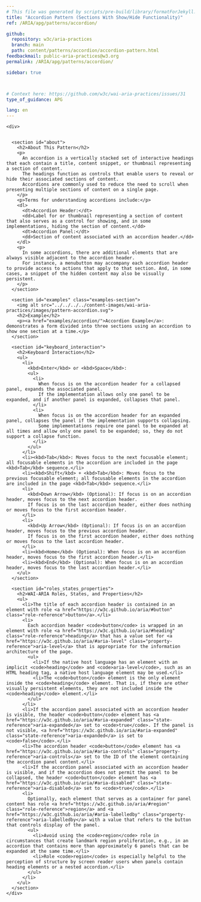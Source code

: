 ```yaml
---
# This file was generated by scripts/pre-build/library/formatForJekyll.js
title: "Accordion Pattern (Sections With Show/Hide Functionality)"
ref: /ARIA/apg/patterns/accordion/

github:
  repository: w3c/aria-practices
  branch: main
  path: content/patterns/accordion/accordion-pattern.html
feedbackmail: public-aria-practices@w3.org
permalink: /ARIA/apg/patterns/accordion/

sidebar: true



# Context here: https://github.com/w3c/wai-aria-practices/issues/31
type_of_guidance: APG

lang: en
---
```

<meta charset="UTF-8" />
<meta name="viewport" content="width=device-width, initial-scale=1.0" />
<title>Accordion Pattern</title>

<script src="../../../../content-assets/wai-aria-practices/shared/js/highlight.pack.js"></script>
<script src="../../../../content-assets/wai-aria-practices/shared/js/app.js"></script>


<link 
  rel="stylesheet"
  href="{{ '/content-assets/wai-aria-practices/styles.css' | relative_url }}"
>
<!-- Code highlighting styles -->
<link 
  rel="stylesheet"
  href="{{ '/content-assets/wai-aria-practices/shared/css/github.css' | relative_url }}"
>

<script>
const addBodyClass = undefined;
const enableSidebar = true;
if (addBodyClass) document.body.classList.add(addBodyClass);
if (enableSidebar) document.body.classList.add('has-sidebar');
</script>
    

<script>
    const parentPage = window.location.pathname.match(
      /\/(patterns|practices|about)\//
    )?.[1];
    if (parentPage) {
      const parentHref = 'a[href*="' + parentPage + '"]';
      document.querySelector(parentHref).classList.add('active');
    }
  </script>
<div>

    
    <div>
      

      <section id="about">
        <h2>About This Pattern</h2>
        <p>
          An accordion is a vertically stacked set of interactive headings that each contain a title, content snippet, or thumbnail representing a section of content.
          The headings function as controls that enable users to reveal or hide their associated sections of content.
          Accordions are commonly used to reduce the need to scroll when presenting multiple sections of content on a single page.
        </p>
        <p>Terms for understanding accordions include:</p>
        <dl>
          <dt>Accordion Header:</dt>
          <dd>Label for or thumbnail representing a section of content that also serves as a control for showing, and in some implementations, hiding the section of content.</dd>
          <dt>Accordion Panel:</dt>
          <dd>Section of content associated with an accordion header.</dd>
        </dl>
        <p>
          In some accordions, there are additional elements that are always visible adjacent to the accordion header.
          For instance, a menubutton may accompany each accordion header to provide access to actions that apply to that section. And, in some cases, a snippet of the hidden content may also be visually persistent.
        </p>
      </section>

      <section id="examples" class="examples-section">
        <img alt src="../../../../content-images/wai-aria-practices/images/pattern-accordion.svg">
        <h2>Example</h2>
        <p><a href="examples/accordion/">Accordion Example</a>: demonstrates a form divided into three sections using an accordion to show one section at a time.</p>
      </section>

      <section id="keyboard_interaction">
        <h2>Keyboard Interaction</h2>
        <ul>
          <li>
            <kbd>Enter</kbd> or <kbd>Space</kbd>:
            <ul>
              <li>
                When focus is on the accordion header for a collapsed panel, expands the associated panel.
                If the implementation allows only one panel to be expanded, and if another panel is expanded, collapses that panel.
              </li>
              <li>
                When focus is on the accordion header for an expanded panel, collapses the panel if the implementation supports collapsing.
                Some implementations require one panel to be expanded at all times and allow only one panel to be expanded; so, they do not support a collapse function.
              </li>
            </ul>
          </li>
          <li><kbd>Tab</kbd>: Moves focus to the next focusable element; all focusable elements in the accordion are included in the page <kbd>Tab</kbd> sequence.</li>
          <li><kbd>Shift</kbd> + <kbd>Tab</kbd>: Moves focus to the previous focusable element; all focusable elements in the accordion are included in the page <kbd>Tab</kbd> sequence.</li>
          <li>
            <kbd>Down Arrow</kbd> (Optional): If focus is on an accordion header, moves focus to the next accordion header.
            If focus is on the last accordion header, either does nothing or moves focus to the first accordion header.
          </li>
          <li>
            <kbd>Up Arrow</kbd> (Optional): If focus is on an accordion header, moves focus to the previous accordion header.
            If focus is on the first accordion header, either does nothing or moves focus to the last accordion header.
          </li>
          <li><kbd>Home</kbd> (Optional): When focus is on an accordion header, moves focus to the first accordion header.</li>
          <li><kbd>End</kbd> (Optional): When focus is on an accordion header, moves focus to the last accordion header.</li>
        </ul>
      </section>

      <section id="roles_states_properties">
        <h2>WAI-ARIA Roles, States, and Properties</h2>
        <ul>
          <li>The title of each accordion header is contained in an element with role <a href="https://w3c.github.io/aria/#button" class="role-reference">button</a>.</li>
          <li>
            Each accordion header <code>button</code> is wrapped in an element with role <a href="https://w3c.github.io/aria/#heading" class="role-reference">heading</a> that has a value set for <a href="https://w3c.github.io/aria/#aria-level" class="property-reference">aria-level</a> that is appropriate for the information architecture of the page.
            <ul>
              <li>If the native host language has an element with an implicit <code>heading</code> and <code>aria-level</code>, such as an HTML heading tag, a native host language element may be used.</li>
              <li>The <code>button</code> element is the only element inside the <code>heading</code> element. That is, if there are other visually persistent elements, they are not included inside the <code>heading</code> element.</li>
            </ul>
          </li>
          <li>If the accordion panel associated with an accordion header is visible, the header <code>button</code> element has <a href="https://w3c.github.io/aria/#aria-expanded" class="state-reference">aria-expanded</a> set to <code>true</code>. If the panel is not visible, <a href="https://w3c.github.io/aria/#aria-expanded" class="state-reference">aria-expanded</a> is set to <code>false</code>.</li>
          <li>The accordion header <code>button</code> element has <a href="https://w3c.github.io/aria/#aria-controls" class="property-reference">aria-controls</a> set to the ID of the element containing the accordion panel content.</li>
          <li>If the accordion panel associated with an accordion header is visible, and if the accordion does not permit the panel to be collapsed, the header <code>button</code> element has <a href="https://w3c.github.io/aria/#aria-disabled" class="state-reference">aria-disabled</a> set to <code>true</code>.</li>
          <li>
            Optionally, each element that serves as a container for panel content has role <a href="https://w3c.github.io/aria/#region" class="role-reference">region</a> and <a href="https://w3c.github.io/aria/#aria-labelledby" class="property-reference">aria-labelledby</a> with a value that refers to the button that controls display of the panel.
            <ul>
              <li>Avoid using the <code>region</code> role in circumstances that create landmark region proliferation, e.g., in an accordion that contains more than approximately 6 panels that can be expanded at the same time.</li>
              <li>Role <code>region</code> is especially helpful to the perception of structure by screen reader users when panels contain heading elements or a nested accordion.</li>
            </ul>
          </li>
        </ul>
      </section>
    </div>
  
  
</div>
<script
  src="{{ '/content-assets/wai-aria-practices/shared/js/skipto.js' | relative_url }}"
  data-skipto="colorTheme:aria; displayOption:popup; containerElement:div"
></script>
<script
  src="{{ '/content-assets/wai-aria-practices/shared/js/read-this-first.js' | relative_url }}"
  data-read-this-first="showImage:true"
></script>


